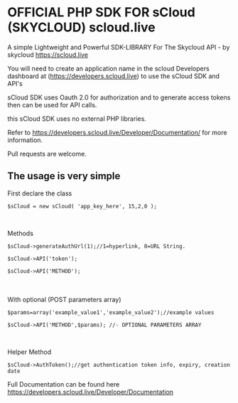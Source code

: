 <h1>OFFICIAL PHP SDK FOR sCloud (SKYCLOUD) scloud.live</h1>

A simple Lightweight and Powerful SDK-LIBRARY For The Skycloud API -  by skycloud https://scloud.live



You will need to create an application name in the scloud Developers dashboard
at (https://developers.scloud.live) to use the sCloud SDK and API's

sCloud SDK uses Oauth 2.0 for authorization and to generate access tokens then can be used for API calls.

this sCloud SDK uses no external PHP libraries. 


Refer to https://developers.scloud.live/Developer/Documentation/ for more information.

Pull requests are welcome.

<h2>The usage is very simple </h2>

<p>First declare the class</p>
 <pre><code>$sCloud = new sCloud( 'app_key_here', 15,2,0 );</code></pre>


<br />
<p>Methods</p>

<pre><code>$sCloud->generateAuthUrl(1);//1=hyperlink, 0=URL String.</code></pre>

<pre><code>$sCloud->API('token');</code></pre>

<pre><code>$sCloud->API('METHOD');</code></pre>


<br/><br />
With optional (POST parameters array)

<pre><code>$params=array('example_value1','example_value2');//example values

$sCloud->API('METHOD',$params); //- OPTIONAL PARAMETERS ARRAY
</code></pre>

<br />
<p>Helper Method</p>

<pre><code>$sCloud->AuthToken();//get authentication token info, expiry, creation date</code></pre>

Full Documentation can be found here https://developers.scloud.live/Developer/Documentation



